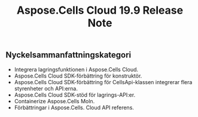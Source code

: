 ﻿---
title: Aspose.Cells Cloud 19.9 Release Note
second_title: Aspose.Cells Cloud Documen
type: docs
url: /sv/aspose-cells-cloud-19-9-release-notes/
description: Aspose.Cells Cloud stöder Excel för att skapa, konvertera, sammanfoga, dela, skydda, inre objektoperation och så vidare
weight: 40
---
## **Nyckelsammanfattningskategori**


- Integrera lagringsfunktionen i Aspose.Cells Cloud.
- Aspose.Cells Cloud SDK-förbättring för konstruktör.
- Aspose.Cells Cloud SDK-förbättring för CellsApi-klassen integrerar flera styrenheter och API:erna.
- Aspose.Cells Cloud SDK-stöd för lagrings-API:er.
- Containerize Aspose.Cells Moln.
- Förbättringar i Aspose.Cells. Cloud API referens.
